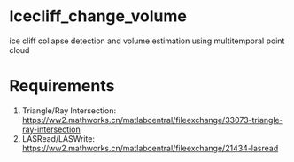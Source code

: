 # Icecliff_change_volume
 ice cliff collapse detection and volume estimation using multitemporal point cloud

# Requirements
1. Triangle/Ray Intersection: https://ww2.mathworks.cn/matlabcentral/fileexchange/33073-triangle-ray-intersection
2. LASRead/LASWrite: https://ww2.mathworks.cn/matlabcentral/fileexchange/21434-lasread


